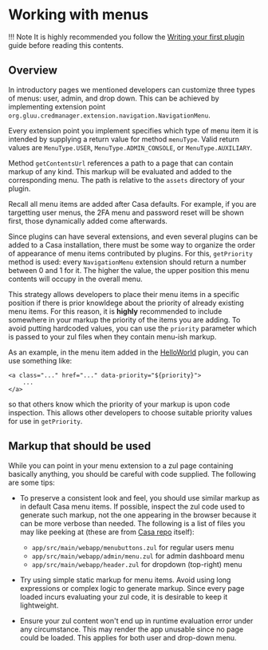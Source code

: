# Working with menus

!!! Note
    It is highly recommended you follow the [Writing your first plugin](writing-first.md) guide before reading this contents.
    
## Overview

In introductory pages we mentioned developers can customize three types of menus: user, admin, and drop down. This can be achieved by implementing extension point `org.gluu.credmanager.extension.navigation.NavigationMenu`.

Every extension point you implement specifies which type of menu item it is intended by supplying a return value for method `menuType`. Valid return values are `MenuType.USER`, `MenuType.ADMIN_CONSOLE`, or `MenuType.AUXILIARY`.

Method `getContentsUrl` references a path to a page that can contain markup of any kind. This markup will be evaluated and added to the corresponding menu. The path is relative to the `assets` directory of your plugin.

Recall all menu items are added after Casa defaults. For example, if you are targetting user menus, the 2FA menu and password reset will be shown first, those dynamically added come afterwards.

Since plugins can have several extensions, and even several plugins can be added to a Casa installation, there must be some way to organize the order of appearance of menu items contributed by plugins. For this, `getPriority` method is used: every `NavigationMenu` extension should return a number between 0 and 1 for it. The higher the value, the upper position this menu contents will occupy in the overall menu.

This strategy allows developers to place their menu items in a specific position if there is prior knowldege about the priority of already existing menu items. For this reason, it is **highly** recommended to include somewhere in your markup the priority of the items you are adding. To avoid putting hardcoded values, you can use the `priority` parameter which is passed to your zul files when they contain menu-ish markup. 

As an example, in the menu item added in the [HelloWorld](writing-first.md#menuzul) plugin, you can use something like:

```
<a class="..." href="..." data-priority="${priority}">
	...
</a>
```

so that others know which the priority of your markup is upon code inspection. This allows other developers to choose suitable priority values for use in `getPriority`.

## Markup that should be used

While you can point in your menu extension to a zul page containing basically anything, you should be careful with code supplied. The following are some tips:

- To preserve a consistent look and feel, you should use similar markup as in default Casa menu items. If possible, inspect the zul code used to generate such markup, not the one appearing in the browser because it can be more verbose than needed. The following is a list of files you may like peeking at (these are from [Casa repo](writing-first.md#download-project) itself):

   - `app/src/main/webapp/menubuttons.zul` for regular users menu
   - `app/src/main/webapp/admin/menu.zul` for admin dashboard menu
   - `app/src/main/webapp/header.zul` for dropdown (top-right) menu
   
- Try using simple static markup for menu items. Avoid using long expressions or complex logic to generate markup. Since every page loaded incurs evaluating your zul code, it is desirable to keep it lightweight.

- Ensure your zul content won't end up in runtime evaluation error under any circumstance. This may render the app unusable since no page could be loaded. This applies for both user and drop-down menu.
